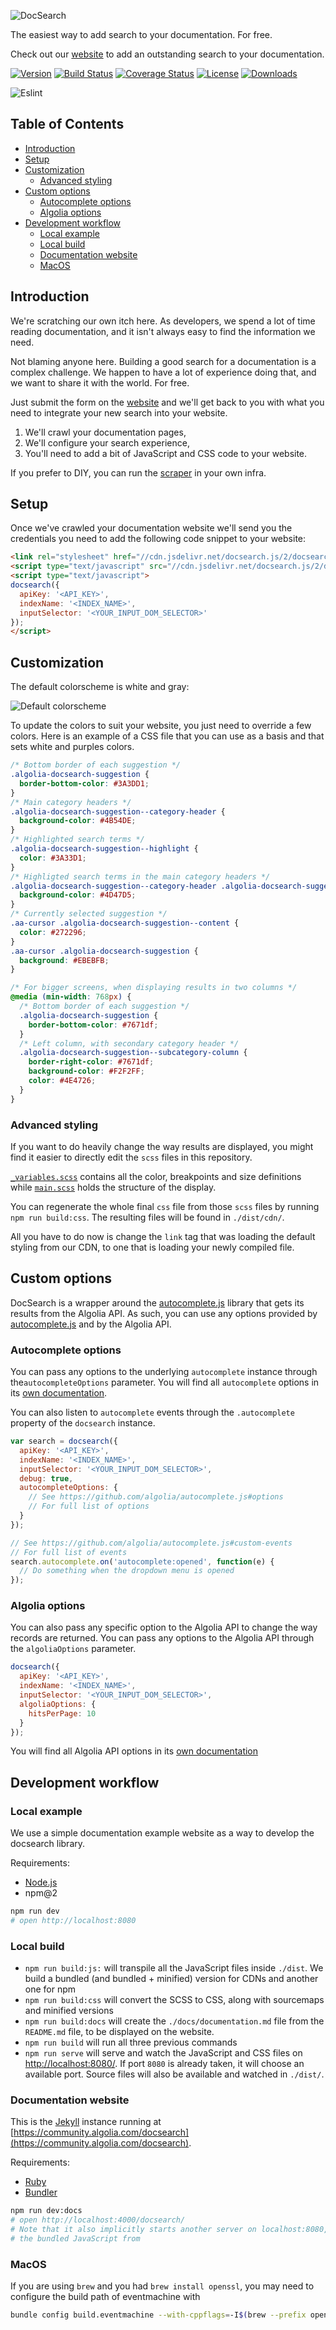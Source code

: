 ![DocSearch](docs/img/docsearch-logo.png)

The easiest way to add search to your documentation. For free.

Check out our [website][1] to add an outstanding search to your documentation.

[![Version][version-svg]][package-url] [![Build Status][travis-svg]][travis-url] [![Coverage Status][coveralls-svg]][coveralls-url] [![License][license-image]][license-url] [![Downloads][downloads-image]][downloads-url]

[version-svg]: https://img.shields.io/npm/v/docsearch.js.svg?style=flat-square
[package-url]: https://npmjs.org/package/docsearch.js
[travis-svg]: https://img.shields.io/travis/algolia/docsearch/master.svg?style=flat-square
[travis-url]: https://travis-ci.org/algolia/docsearch
[coveralls-svg]: https://img.shields.io/coveralls/algolia/docsearch/master.svg?style=flat-square
[coveralls-url]: https://coveralls.io/github/algolia/docsearch?branch=docs%2Fbadges
[license-image]: http://img.shields.io/badge/license-MIT-green.svg?style=flat-square
[license-url]: LICENSE
[downloads-image]: https://img.shields.io/npm/dm/docsearch.js.svg?style=flat-square
[downloads-url]: http://npm-stat.com/charts.html?package=docsearch.js
[docsearch-website]: https://community.algolia.com/docsearch/?utm_medium=social-owned&utm_source=GitHub&utm_campaign=docsearch%20repository
[docsearch-website-docs]: https://community.algolia.com/docsearch/documentation/?utm_medium=social-owned&utm_source=GitHub&utm_campaign=docsearch%20repository

![Eslint][7]

<!-- START doctoc generated TOC please keep comment here to allow auto update -->
<!-- DON'T EDIT THIS SECTION, INSTEAD RE-RUN doctoc TO UPDATE -->
## Table of Contents

- [Introduction](#introduction)
- [Setup](#setup)
- [Customization](#customization)
  - [Advanced styling](#advanced-styling)
- [Custom options](#custom-options)
  - [Autocomplete options](#autocomplete-options)
  - [Algolia options](#algolia-options)
- [Development workflow](#development-workflow)
  - [Local example](#local-example)
  - [Local build](#local-build)
  - [Documentation website](#documentation-website)
  - [MacOS](#macos)

<!-- END doctoc generated TOC please keep comment here to allow auto update -->

<!-- START documentation -->

## Introduction

We're scratching our own itch here. As developers, we spend a lot of time
reading documentation, and it isn't always easy to find the information we need.

Not blaming anyone here. Building a good search for a documentation is a complex
challenge. We happen to have a lot of experience doing that, and we want to
share it with the world. For free.

Just submit the form on the [website][16] and we'll get back to you with what
you need to integrate your new search into your website.

 1. We'll crawl your documentation pages,
 2. We'll configure your search experience,
 3. You'll need to add a bit of JavaScript and CSS code to your website.

If you prefer to DIY, you can run the [scraper][28] in your own infra. 

## Setup

Once we've crawled your documentation website we'll send you the credentials you
need to add the following code snippet to your website:

```html
<link rel="stylesheet" href="//cdn.jsdelivr.net/docsearch.js/2/docsearch.min.css" />
<script type="text/javascript" src="//cdn.jsdelivr.net/docsearch.js/2/docsearch.min.js"></script>
<script type="text/javascript">
docsearch({
  apiKey: '<API_KEY>',
  indexName: '<INDEX_NAME>',
  inputSelector: '<YOUR_INPUT_DOM_SELECTOR>'
});
</script>
```

## Customization

The default colorscheme is white and gray:

![Default colorscheme][17]

To update the colors to suit your website, you just need to override a few
colors. Here is an example of a CSS file that you can use as a basis and that
sets white and purples colors.

```css
/* Bottom border of each suggestion */
.algolia-docsearch-suggestion {
  border-bottom-color: #3A3DD1;
}
/* Main category headers */
.algolia-docsearch-suggestion--category-header {
  background-color: #4B54DE;
}
/* Highlighted search terms */
.algolia-docsearch-suggestion--highlight {
  color: #3A33D1;
}
/* Highligted search terms in the main category headers */
.algolia-docsearch-suggestion--category-header .algolia-docsearch-suggestion--highlight  {
  background-color: #4D47D5;
}
/* Currently selected suggestion */
.aa-cursor .algolia-docsearch-suggestion--content {
  color: #272296;
}
.aa-cursor .algolia-docsearch-suggestion {
  background: #EBEBFB;
}

/* For bigger screens, when displaying results in two columns */
@media (min-width: 768px) {
  /* Bottom border of each suggestion */
  .algolia-docsearch-suggestion {
    border-bottom-color: #7671df;
  }
  /* Left column, with secondary category header */
  .algolia-docsearch-suggestion--subcategory-column {
    border-right-color: #7671df;
    background-color: #F2F2FF;
    color: #4E4726;
  }
}
```

### Advanced styling

If you want to do heavily change the way results are displayed, you might find
it easier to directly edit the `scss` files in this repository.

[`_variables.scss`][18]
contains all the color, breakpoints and size definitions while 
[`main.scss`][19]
holds the structure of the display.

You can regenerate the whole final `css` file from those `scss` files by running
`npm run build:css`. The resulting files will be found in `./dist/cdn/`.

All you have to do now is change the `link` tag that was loading the default
styling from our CDN, to one that is loading your newly compiled file.


## Custom options

DocSearch is a wrapper around the [autocomplete.js][20] library that gets its
results from the Algolia API. As such, you can use any options provided by
[autocomplete.js][21] and by the Algolia API.

### Autocomplete options

You can pass any options to the underlying `autocomplete` instance through
the`autocompleteOptions` parameter. You will find all `autocomplete` options in
its [own documentation][22]. 

You can also listen to `autocomplete` events through the `.autocomplete`
property of the `docsearch` instance.

```javascript
var search = docsearch({
  apiKey: '<API_KEY>',
  indexName: '<INDEX_NAME>',
  inputSelector: '<YOUR_INPUT_DOM_SELECTOR>',
  debug: true,
  autocompleteOptions: {
    // See https://github.com/algolia/autocomplete.js#options
    // For full list of options
  }
});

// See https://github.com/algolia/autocomplete.js#custom-events
// For full list of events
search.autocomplete.on('autocomplete:opened', function(e) {
  // Do something when the dropdown menu is opened
});
```

### Algolia options

You can also pass any specific option to the Algolia API to change the way
records are returned. You can pass any options to the Algolia API through
the `algoliaOptions` parameter.

```javascript
docsearch({
  apiKey: '<API_KEY>',
  indexName: '<INDEX_NAME>',
  inputSelector: '<YOUR_INPUT_DOM_SELECTOR>',
  algoliaOptions: {
    hitsPerPage: 10
  }
});
```

You will find all Algolia API options in its [own documentation][23]

<!-- END documentation -->

## Development workflow

### Local example

We use a simple documentation example website as a way to develop the docsearch
library.

Requirements:
- [Node.js][24]
- npm@2

```sh
npm run dev
# open http://localhost:8080
```

### Local build

- `npm run build:js:` will transpile all the JavaScript files inside `./dist`.
  We build a bundled (and bundled + minified) version for CDNs and another one
  for npm
- `npm run build:css` will convert the SCSS to CSS, along with sourcemaps and
  minified versions
- `npm run build:docs` will create the `./docs/documentation.md` file from the
  `README.md` file, to be displayed on the website.
- `npm run build` will run all three previous commands
- `npm run serve` will serve and watch the JavaScript and CSS files on
  [http://localhost:8080/](http://localhost:8080/). If port `8080` is already
  taken, it will choose an available port. Source files will also be available
  and watched in `./dist/`.

### Documentation website

This is the [Jekyll][25] instance running at
[https://community.algolia.com/docsearch](https://community.algolia.com/docsearch).

Requirements:
- [Ruby][26]
- [Bundler][27]

```sh
npm run dev:docs
# open http://localhost:4000/docsearch/
# Note that it also implicitly starts another server on localhost:8080, to load
# the bundled JavaScript from
```

### MacOS

If you are using `brew` and you had `brew install openssl`, you may need to
configure the build path of eventmachine with

```sh
bundle config build.eventmachine --with-cppflags=-I$(brew --prefix openssl)/include
```

<!-- START links -->

[1]: https://community.algolia.com/docsearch/
[2]: https://img.shields.io/npm/v/docsearch.js.svg?style=flat-square
[3]: https://img.shields.io/travis/algolia/docsearch/master.svg?style=flat-square
[4]: https://img.shields.io/coveralls/algolia/docsearch/master.svg?style=flat-square
[5]: http://img.shields.io/badge/license-MIT-green.svg?style=flat-square
[6]: https://img.shields.io/npm/dm/docsearch.js.svg?style=flat-square
[7]: ./docs/img/showcase/example-apiary.gif
[8]: #introduction
[9]: #setup
[10]: #customization
[11]: #development-workflow
[12]: #local-example
[13]: #local-build
[14]: #documentation-website
[15]: #macos
[16]: https://community.algolia.com/docsearch/
[17]: ./docs/img/default-colorscheme.png
[18]: https://github.com/algolia/docsearch/blob/master/src/styles/_variables.scss
[19]: https://github.com/algolia/docsearch/blob/master/src/styles/main.scss
[20]: https://github.com/algolia/autocomplete.js
[21]: https://github.com/algolia/autocomplete.js
[22]: https://github.com/algolia/autocomplete.js#options
[23]: https://www.algolia.com/doc/ruby#full-text-search-parameters
[24]: https://nodejs.org/en/
[25]: https://jekyllrb.com/
[26]: https://www.ruby-lang.org/en/
[27]: http://bundler.io/
[28]: https://github.com/algolia/docsearch-scraper

<!-- END links -->
